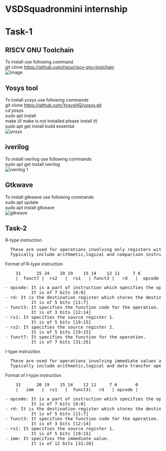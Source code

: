 # VSDSquadronmini internship
# Task-1
## RISCV GNU Toolchain
To install use following command    
git clone https://github.com/riscv/riscv-gnu-toolchain  
![image](https://github.com/Sivasrikiran2004/VSDSquadronmini/assets/162977948/32043ca8-8684-43c3-a887-da0744c889b2)
## Yosys tool 
To install yosys use following commands   
git clone https://github.com/YosysHQ/yosys.git  
cd yosys  
sudo apt install  
make (if make is not installed please install it)  
sudo apt get install build essential  
![yosys](https://github.com/Sivasrikiran2004/VSDSquadronmini/assets/162977948/6c79419c-441f-4a5b-8924-7116404999c4)
## iverilog
To install iverilog use following commands    
sudo apt get install iverilog  
![iverilog 1](https://github.com/Sivasrikiran2004/VSDSquadronmini/assets/162977948/d32cfa94-7b72-4635-b6c3-5a718222b962)  
## Gtkwave
To install gtkwave use following commands  
sudo apt update  
sudo apt install gtkwave  
![gtkwave](https://github.com/Sivasrikiran2004/VSDSquadronmini/assets/162977948/88831ff2-a15f-4fd4-914b-dd0ba61fd6c1)  

## Task-2  
R-type instruction
<pre>
  These are used for operations involving only registers without immediate values.  
  Typically include arithmetic,logical and comparison instructions. 
</pre>
Format of R-type instruction
<pre>
    31      25 24    20 19    15 14    12 11     7 6        0  
    |  funct7 |  rs2   |  rs1   | funct3 |   rd   |  opcode | 
</pre>
<pre>
- opcode: It is a part of instruction which specifies the operation to be performed.  
          It is of 7 bits [6:0]
- rd: It is the destination register which stores the destination address.  
          It is of 5 bits [11:7]  
- funct3: It specifies the function code for the operation.  
          It is of 3 bits [12:14]  
- rs1: It specifies the source register 1.  
          It is of 5 bits [19:15]  
- rs2: It specifies the source register 2.  
          It is of 5 bits [19:15]  
- funct7: It specifies the function for the operation.  
          It is of 7 bits [31:25]  
</pre>
  
I-type instruction  
<pre>
  These are used for operations involving immediate values along with registers.  
  Typically include arithmetic,logical and data transfer operations.  
</pre>
Format of I-type instruction
<pre>
    31      20 19    15 14    12 11     7 6       0
    |   imm   |  rs1   |  funct3|   rd   | opcode |
</pre>
<pre>
- opcode: It is a part of instruction which specifies the operation to be performed.  
          It is of 7 bits [6:0]
- rd: It is the destination register which stores the destination address.  
          It is of 5 bits [11:7]
- funct3: It specifies the function code for the operation.  
          It is of 3 bits [12:14]
- rs1: It specifies the source register 1.  
          It is of 5 bits [19:15]
- imm: It specifies the immediate value.
          It is of 12 bits [31:20]  
</pre>
